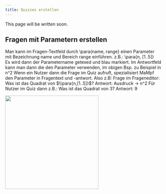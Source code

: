 ```yaml
---
title: Quizzes erstellen
---
```

This page will be written soon.

## Fragen mit Parametern erstellen

Man kann im Fragen-Textfeld durch \\para{name, range} einen Parameter mit Bezeichnung name und Bereich range einführen.
z.B.: \\para{n, [1..5]}  
Es wird dann der Parametername getexed und blau markiert. Im Antwortfeld kann man dann die den Parameter verwenden, im obigen Bsp. zu Beispiel
in n^2
Wenn ein Nutzer dann die Frage im Quiz aufruft, spezialisiert MaMpf den Parameter in Fragentext und -antwort.
Also z.B:
Frage im Frageneditor:
Was ist das Quadrat von $\\para{n,[1..5]}$?
Antwort: Ausdruck -> n^2
Für Nutzer im Quiz dann z.B.: Was ist das Quadrat von 3?
Antwort: 9


<img src="https://media.githubusercontent.com/media/MaMpf-HD/mampf/docs/docs/static/img/quiz_parameter.png" height="300"/>
